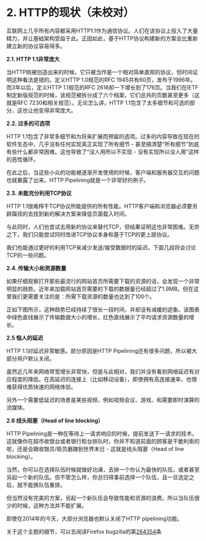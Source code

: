 # 2. HTTP的现状（未校对）

互联网上几乎所有内容都采用HTTP1.1作为通信协议。人们在该协议上投入了大量精力，并让基础架构受益于此。正因如此，基于HTTP协议构建新的方案会比重新建立新的协议容易得多。

**2.1. HTTP 1.1非常庞大**

当HTTP刚被创造出来的时候，它只被当作是一个相对简单直观的协议，但时间证明这种看法是错的。定义HTTP 1.0规范的RFC 1945共有60页，发布于1996年。而3年以后，定义HTTP 1.1规范的RFC 2616却一下增长到了176页。当我们在IETF制定新版规范的时候，该规范被拆分成了六个档案，它们总共的页数甚至更多（这就是RFC 7230和相关规范）。无论怎么讲，HTTP 1.1包含了太多细节和可选的部分，这也让他变得非常庞大。


**2.2. 过多的可选项**

HTTP 1.1包含了非常多细节和为将来扩展而预留的选项。过多的内容导致在现在的软件生态中，几乎没有任何实现真正实现了所有细节 - 甚至搞清楚“所有细节”到底有些什么都非常困难。这也导致了“没人用所以不实现 - 没有实现所以没人用”这样的恶性循环。

在此之后，当这些小众的功能被逐渐开发使用的时候，客户端和服务器交互的问题也就暴露了出来。HTTP Pipelining就是一个非常好的例子。

**2.3. 未能充分利用TCP协议**
  
  HTTP 1.1很难榨干TCP协议所能提供的所有性能。HTTP客户端和浏览器必须要另辟蹊径的去找到新的解决方案来降低页面载入时间。

  与此同时，人们也尝试去用新的协议来替代TCP，但结果证明这也非常困难。无奈之下，我们只能尝试同时改进TCP协议本身和基于TCP的更上层协议。

  我们也能通过更好的利用TCP来减少发送/接受数据时的延迟。下面几段将会讨论TCP的一些问题。
  
**2.4. 传输大小和资源数量**

如果仔细观察打开那些最流行的网站首页所需要下载的资源的话，会发现一个非常明显的趋势。近年来加载网站首页需要的下载的数据量已经超过了1.9MB。但在这里我们更需要关注的是：所需下载资源的数量也达到了100个。

正如下图所示，这种趋势已经持续了很长一段时间，并却没有减缓的迹象。该图表中绿色直线展示了传输数据大小的增长，红色直线展示了平均请求资源数量的增长。

**2.5 恼人的延迟**

HTTP 1.1对延迟非常敏感。部分原因是HTTP Pipelining还有很多问题，所以被大部分用户默认关闭。

虽然近几年来网络带宽增长非常快，但是与此相对，我们并没有看到网络延迟有对应程度的降低。在高延迟的连接上（比如移动设备），即使拥有高连接速率，也很难获得优质快速的网络体验。

另外一个需要低延迟的场景是某些视频，例如视频会议、游戏、和需要即时演算的流媒体。

**2.6 线头阻塞（Head of line blocking）**
  
HTTP Pipelining是一种在等待上一请求响应的时候，提前发送下一请求的技术。这就像你在超市收银台或者银行柜台排队时，你并不知道前面的顾客是干脆利索的呢，还是会跟收银员/柜员磨蹭到世界末日 - 这就是线头阻塞（Head of line blocking）。

当然，你可以在选择队伍时候就做好功课，去排一个你认为最快的队伍，或者甚至另起一个新的队伍。但不管怎么样，你总归得事前选择一个队伍，且一旦选定之后，就不能换队伍重排。

但当然没有完美的方案，另起一个新队伍会导致性能和资源的浪费。所以当队伍很少的时候，这种方法并不能扩展。

即使在2014年的今天，大部分浏览器也默认关闭了HTTP pipelining功能。

关于这个主题的细节，可以去阅读Firefox bugzilla的第[264354](https://bugzilla.mozilla.org/show_bug.cgi?id=264354)条
  